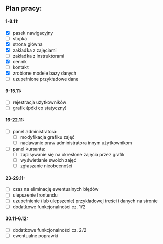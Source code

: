 ## Plan pracy:

#### 1-8.11:
- [x] pasek nawigacyjny
- [ ] stopka
- [x] strona główna
- [x] zakładka z zajęciami
- [ ] zakładka z instruktorami
- [x] cennik
- [ ] kontakt
- [x] zrobione modele bazy danych 
- [ ] uzupełnione przykładowe dane

#### 9-15.11:
- [ ] rejestracja użytkowników
- [ ] grafik (póki co statyczny)

#### 16-22.11:
- [ ] panel administratora:
  - [ ] modyfikacja grafiku zajęć
  - [ ] nadawanie praw administratora innym użytkownikom

- [ ] panel kursanta: 
  - [ ] zapisywanie się na określone zajęcia przez grafik
  - [ ] wyświetlanie swoich zajęć
  - [ ] zgłaszanie nieobecności

#### 23-29.11:
- [ ] czas na eliminację ewentualnych błędów
- [ ] ulepszenie frontendu
- [ ] uzupełnienie (lub ulepszenie) przykładowej treści i danych na stronie
- [ ] dodatkowe funkcjonalności cz. 1/2

#### 30.11-6.12:
- [ ] dodatkowe funkcjonalności cz. 2/2
- [ ] ewentualne poprawki
